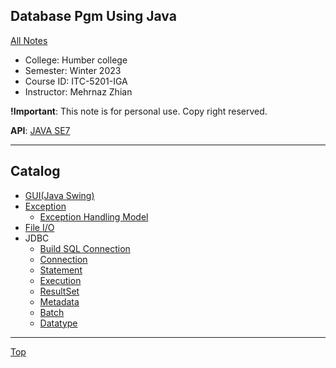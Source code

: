 ## Database Pgm Using Java

[All Notes](../../index.md)

- College: Humber college
- Semester: Winter 2023
- Course ID: ITC-5201-IGA
- Instructor: Mehrnaz Zhian

**!Important**: This note is for personal use. Copy right reserved.

**API**: [JAVA SE7](https://docs.oracle.com/javase/7/docs/api/)

---

## Catalog

- [GUI(Java Swing)](./GUI/java_swing.md)
- [Exception](./exception/exception.md)
  - [Exception Handling Model](./exception/exception_handling_model.md)
- [File I/O](./IO/file_io.md)
- JDBC
  - [Build SQL Connection](./JDBC/build_connection.md)
  - [Connection](./JDBC/connection.md)
  - [Statement](./JDBC/statement.md)
  - [Execution](./JDBC/execution.md)
  - [ResultSet](./JDBC/resultset.md)
  - [Metadata](./JDBC/metadata.md)
  - [Batch](./JDBC/batch.md)
  - [Datatype](./JDBC/datatype.md)

---

[Top](#database-pgm-using-java)
